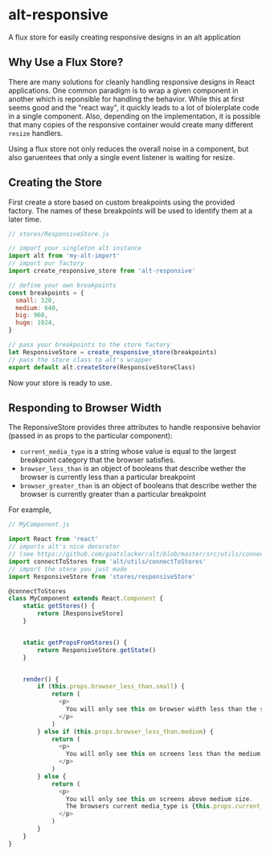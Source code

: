 # alt-responsive

A flux store for easily creating responsive designs in an alt application


## Why Use a Flux Store?

There are many solutions for cleanly handling responsive designs in React applications. One common paradigm is to wrap a given component in another which is reponsible for handling the behavior. While this at first seems good and the "react way", it quickly leads to a lot of biolerplate code in a single component. Also, depending on the implementation, it is possible that many copies of the responsive container would create many different `resize` handlers. 

Using a flux store not only reduces the overall noise in a component, but also garuentees that only a single event listener is waiting for resize.


## Creating the Store

First create a store based on custom breakpoints using the provided factory. The names of these breakpoints will be used to identify them at a later time.
```js
// stores/ResponsiveStore.js

// import your singleton alt instance
import alt from 'my-alt-import'
// import our factory
import create_responsive_store from 'alt-responsive'

// define your own breakpoints
const breakpoints = {
  small: 320, 
  medium: 640,
  big: 960,
  huge: 1024,
}

// pass your breakpoints to the store factory
let ResponsiveStore = create_responsive_store(breakpoints)
// pass the store class to alt's wrapper    
export default alt.createStore(ResponsiveStoreClass)
```

Now your store is ready to use. 


## Responding to Browser Width

The ReponsiveStore provides three attributes to handle responsive behavior (passed in as props to the particular component):

* `current_media_type` is a string whose value is equal to the largest breakpoint category that the browser satisfies.
* `browser_less_than` is an object of booleans that describe wether the browser is currently less than a particular breakpoint
* `browser_greater_than` is an object of booleans that describe wether the browser is currently greater than a particular breakpoint

For example,
```js
// MyComponent.js

import React from 'react'
// imports alt's nice decorator
// (see https://github.com/goatslacker/alt/blob/master/src/utils/connectToStores.js)
import connectToStores from 'alt/utils/connectToStores'
// import the store you just made
import ResponsiveStore from 'stores/responsiveStore'

@connectToStores
class MyComponent extends React.Component {
    static getStores() {
        return [ResponsiveStore]
    }


    static getPropsFromStores() {
        return ResponsiveStore.getState()
    }


    render() {
        if (this.props.browser_less_than.small) {
            return (
              <p>
                You will only see this on browser width less than the small breakpoint!
              </p>
            )
        } else if (this.props.browser_less_than.medium) {
            return (
              <p>
                You will only see this on screens less than the medium breakpoint!
              </p>
            )
        } else {
            return (
              <p>
                You will only see this on screens above medium size. 
                The browsers current media_type is {this.props.current_media_type}.
              </p>
            )
        }
    }
}
```
